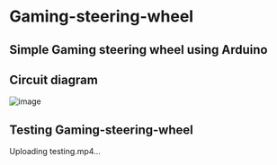 # Gaming-steering-wheel
## Simple Gaming steering wheel using Arduino
## Circuit diagram
![image](https://github.com/user-attachments/assets/98db05ff-5cca-4239-8d4b-8fe96c99f39e)

## Testing Gaming-steering-wheel



Uploading testing.mp4…

